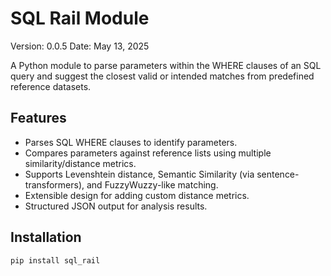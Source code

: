 # SQL Rail Module

Version: 0.0.5
Date: May 13, 2025

A Python module to parse parameters within the WHERE clauses of an SQL query and suggest the closest valid or intended matches from predefined reference datasets.

## Features

* Parses SQL WHERE clauses to identify parameters.
* Compares parameters against reference lists using multiple similarity/distance metrics.
* Supports Levenshtein distance, Semantic Similarity (via sentence-transformers), and FuzzyWuzzy-like matching.
* Extensible design for adding custom distance metrics.
* Structured JSON output for analysis results.

## Installation

```bash
pip install sql_rail
```




